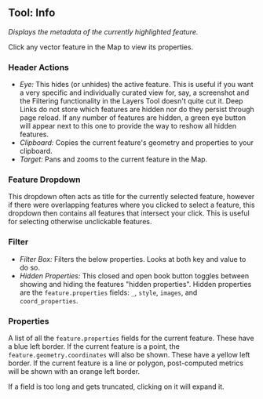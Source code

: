 ## Tool: Info

_Displays the metadata of the currently highlighted feature._

Click any vector feature in the Map to view its properties.

### Header Actions

- _Eye:_ This hides (or unhides) the active feature. This is useful if you want a very specific and individually curated view for, say, a screenshot and the Filtering functionality in the Layers Tool doesn't quite cut it. Deep Links do not store which features are hidden nor do they persist through page reload. If any number of features are hidden, a green eye button will appear next to this one to provide the way to reshow all hidden features.
- _Clipboard:_ Copies the current feature's geometry and properties to your clipboard.
- _Target:_ Pans and zooms to the current feature in the Map.

### Feature Dropdown

This dropdown often acts as title for the currently selected feature, however if there were overlapping features where you clicked to select a feature, this dropdown then contains all features that intersect your click. This is useful for selecting otherwise unclickable features.

### Filter

- _Filter Box:_ Filters the below properties. Looks at both key and value to do so.
- _Hidden Properties:_ This closed and open book button toggles between showing and hiding the features "hidden properties". Hidden properties are the `feature.properties` fields: `_`, `style`, `images`, and `coord_properties`.

### Properties

A list of all the `feature.properties` fields for the current feature. These have a blue left border. If the current feature is a point, the `feature.geometry.coordinates` will also be shown. These have a yellow left border. If the current feature is a line or polygon, post-computed metrics will be shown with an orange left border.

If a field is too long and gets truncated, clicking on it will expand it.
